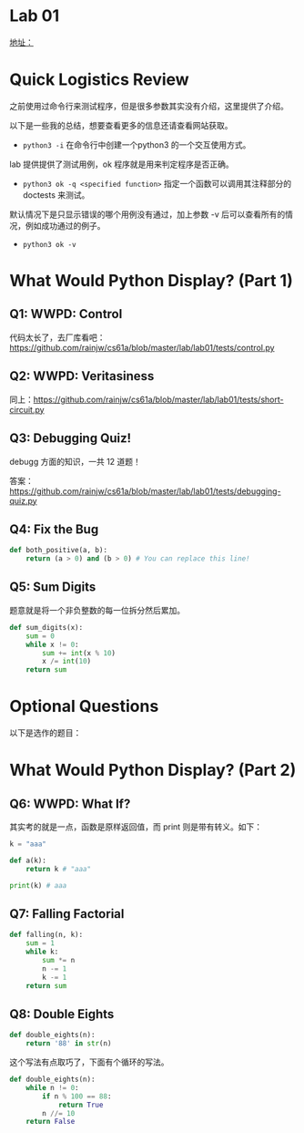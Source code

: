 # Lab 01

[地址：](https://inst.eecs.berkeley.edu/~cs61a/sp20/lab/lab01/)

# Quick Logistics Review

之前使用过命令行来测试程序，但是很多参数其实没有介绍，这里提供了介绍。

以下是一些我的总结，想要查看更多的信息还请查看网站获取。

* `python3 -i` 在命令行中创建一个python3 的一个交互使用方式。

lab 提供提供了测试用例，ok 程序就是用来判定程序是否正确。

* `python3 ok -q <specified function>` 指定一个函数可以调用其注释部分的 doctests 来测试。

默认情况下是只显示错误的哪个用例没有通过，加上参数 -v 后可以查看所有的情况，例如成功通过的例子。

* `python3 ok -v`

# What Would Python Display? (Part 1)

## Q1: WWPD: Control

代码太长了，去厂库看吧：https://github.com/rainjw/cs61a/blob/master/lab/lab01/tests/control.py

## Q2: WWPD: Veritasiness

同上：https://github.com/rainjw/cs61a/blob/master/lab/lab01/tests/short-circuit.py

## Q3: Debugging Quiz!

debugg 方面的知识，一共 12 道题！

答案：https://github.com/rainjw/cs61a/blob/master/lab/lab01/tests/debugging-quiz.py

## Q4: Fix the Bug

```python
def both_positive(a, b):
    return (a > 0) and (b > 0) # You can replace this line!
```

## Q5: Sum Digits

题意就是将一个非负整数的每一位拆分然后累加。

```python
def sum_digits(x):
    sum = 0
    while x != 0:
        sum += int(x % 10)
        x /= int(10)
    return sum
```

# Optional Questions

以下是选作的题目：

# What Would Python Display? (Part 2)

## Q6: WWPD: What If?

其实考的就是一点，函数是原样返回值，而 print 则是带有转义。如下：

```python
k = "aaa"

def a(k):
    return k # "aaa"

print(k) # aaa
```
## Q7: Falling Factorial

```python
def falling(n, k):
    sum = 1
    while k:
        sum *= n
        n -= 1
        k -= 1
    return sum
```

## Q8: Double Eights

```python
def double_eights(n):
    return '88' in str(n)
```

这个写法有点取巧了，下面有个循环的写法。

```python
def double_eights(n):
    while n != 0:
        if n % 100 == 88:
            return True
        n //= 10
    return False
```